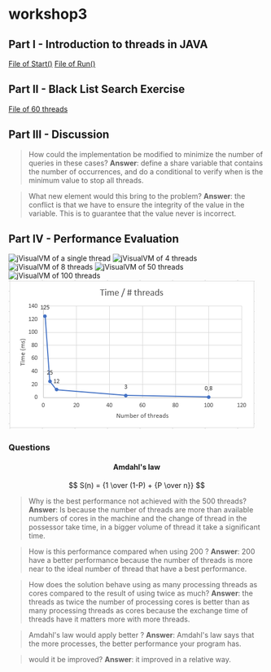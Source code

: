 
# workshop3

## Part I - Introduction to threads in JAVA

[File of Start()](INTRODUCTION_BLACKLISTSEARCH/outputStart.txt)
[File of Run()](INTRODUCTION_BLACKLISTSEARCH/outputRun.txt)

## Part II - Black List Search Exercise

[File of 60 threads](INTRODUCTION_BLACKLISTSEARCH%5Coutput60thread.txt)

## Part III - Discussion
> How could the implementation be modified to minimize the number of queries in these cases?
> **Answer**: define a share variable that contains the number of occurrences, and do a conditional to verify when is the minimum value to stop all threads.

> What new element would this bring to the problem?
> **Answer**: the conflict is that we have to ensure the integrity of the value in the variable. This is to guarantee that the value never is incorrect.

## Part IV - Performance Evaluation
![jVisualVM of a single thread](image/singleThead.png)
![jVisualVM of 4 threads](image/4Thead.png)
![jVisualVM of 8 threads](image/8Thead.png)
![jVisualVM of 50 threads](image/50Thead.png)
![jVisualVM of 100 threads](image/100Thead.png)
![Graph of threads](image/graph.png)

### Questions

#### <center> Amdahl's law 
$$
S(n) = {1 \over (1-P) + {P \over n}}
$$

> Why is the best performance not achieved with the 500 threads?
> **Answer**: Is because the number of threads are more than available numbers of cores in the machine and the change of thread in the possessor take time, in a bigger volume of thread it take a significant time.

> How is this performance compared when using 200 ?
> **Answer**: 200 have a better performance because the number of threads is more near to the ideal number of thread that have a best performance.

> How does the solution behave using as many processing threads as cores compared to the result of using twice as much?
> **Answer**: the threads as twice the number of processing cores is better than as many processing threads as cores because the exchange time of threads have it matters more with more threads.

> Amdahl's law would apply better ?
> **Answer**: Amdahl's law says that the more processes, the better performance your program has. 

> would it be improved?
> **Answer**: it improved in a relative way.